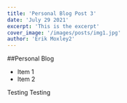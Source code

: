 ```yaml
---
title: 'Personal Blog Post 3'
date: 'July 29 2021'
excerpt: 'This is the excerpt'
cover_image: '/images/posts/img1.jpg'
author: 'Erik Moxley2'
---
```


##Personal Blog

* Item 1
* Item 2

Testing Testing